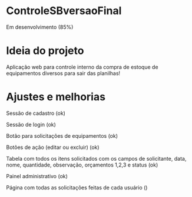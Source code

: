 # ControleSBversaoFinal
Em desenvolvimento (85%)


# Ideia do projeto
Aplicação web para controle interno da compra de estoque de equipamentos diversos para sair das planilhas!


# Ajustes e melhorias
Sessão de cadastro (ok)

Sessão de login (ok)

Botão para solicitações de equipamentos (ok)

Botões de ação (editar ou excluir) (ok)

Tabela com todos os itens solicitados com os campos de solicitante, data, nome, quantidade, observação, orçamentos 1,2,3 e status (ok)

Painel administrativo (ok)

Página com todas as solicitações feitas de cada usuário ()


